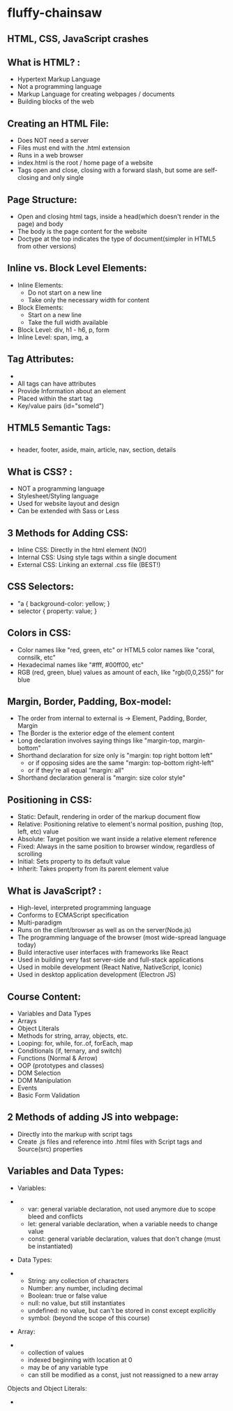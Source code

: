 # fluffy-chainsaw

## HTML, CSS, JavaScript crashes

<!--  -->
<!-- HTML Cheat Sheet -->
<!--  -->

## What is HTML? :

- Hypertext Markup Language
- Not a programming language
- Markup Language for creating webpages / documents
- Building blocks of the web

## Creating an HTML File:

- Does NOT need a server
- Files must end with the .html extension
- Runs in a web browser
- index.html is the root / home page of a website
- Tags open and close, closing with a forward slash, but some are self-closing and only single

## Page Structure:

- Open and closing html tags, inside a head(which doesn't render in the page) and body
- The body is the page content for the website
- Doctype at the top indicates the type of document(simpler in HTML5 from other versions)

## Inline vs. Block Level Elements:

- Inline Elements:
  - Do not start on a new line
  - Take only the necessary width for content
- Block Elements:
  - Start on a new line
  - Take the full width available
- Block Level: div, h1 - h6, p, form
- Inline Level: span, img, a

## Tag Attributes:

<!--
Sample:
<tagname attrubuteName="attrubuteValue">content</tagname>
Example:
<h1 title="My Company">About Us</h1>
 -->

-
- All tags can have attributes
- Provide Information about an element
- Placed within the start tag
- Key/value pairs (id="someId")

## HTML5 Semantic Tags:

## <!-- A semantic element clearly describes its meaning to both the browser and the developer -->

- header, footer, aside, main, article, nav, section, details

<!--  -->
<!-- CSS Cheat Sheet -->
<!--  -->

## What is CSS? :

- NOT a programming language
- Stylesheet/Styling language
- Used for website layout and design
- Can be extended with Sass or Less

## 3 Methods for Adding CSS:

- Inline CSS: Directly in the html element (NO!)
- Internal CSS: Using style tags within a single document
- External CSS: Linking an external .css file (BEST!)

## CSS Selectors:

- "a { background-color: yellow; }
- selector { property: value; }

## Colors in CSS:

- Color names like "red, green, etc" or HTML5 color names like "coral, cornsilk, etc"
- Hexadecimal names like "#fff, #00ff00, etc"
- RGB (red, green, blue) values as amount of each, like "rgb(0,0,255)" for blue

## Margin, Border, Padding, Box-model:

- The order from internal to external is -> Element, Padding, Border, Margin
- The Border is the exterior edge of the element content
- Long declaration involves saying things like "margin-top, margin-bottom"
- Shorthand declaration for size only is "margin: top right bottom left"
  - or if opposing sides are the same "margin: top-bottom right-left"
  - or if they're all equal "margin: all"
- Shorthand declaration general is "margin: size color style"

## Positioning in CSS:

- Static: Default, rendering in order of the markup document flow
- Relative: Positioning relative to element's normal position, pushing (top, left, etc) value
- Absolute: Target position we want inside a relative element reference
- Fixed: Always in the same position to browser window, regardless of scrolling
- Initial: Sets property to its default value
- Inherit: Takes property from its parent element value

<!--  -->
<!-- JavaScript Cheat Sheet -->
<!--  -->

## What is JavaScript? :

- High-level, interpreted programming language
- Conforms to ECMAScript specification
- Multi-paradigm
- Runs on the client/browser as well as on the server(Node.js)
- The programming language of the browser (most wide-spread language today)
- Build interactive user interfaces with frameworks like React
- Used in building very fast server-side and full-stack applications
- Used in mobile development (React Native, NativeScript, Iconic)
- Used in desktop application development (Electron JS)

## Course Content:

- Variables and Data Types
- Arrays
- Object Literals
- Methods for string, array, objects, etc.
- Looping: for, while, for..of, forEach, map
- Conditionals (if, ternary, and switch)
- Functions (Normal & Arrow)
- OOP (prototypes and classes)
- DOM Selection
- DOM Manipulation
- Events
- Basic Form Validation

## 2 Methods of adding JS into webpage:

- Directly into the markup with script tags <!-- <script>alert("hello world");</script> -->
- Create .js files and reference into .html files with Script tags and Source(src) properties

## Variables and Data Types:

- Variables:
- - var: general variable declaration, not used anymore due to scope bleed and conflicts
  - let: general variable declaration, when a variable needs to change value
  - const: general variable declaration, values that don't change (must be instantiated)

- Data Types:
- - String: any collection of characters
  - Number: any number, including decimal
  - Boolean: true or false value
  - null: no value, but still instantiates
  - undefined: no value, but can't be stored in const except explicitly
  - symbol: (beyond the scope of this course)

- Array:
- - collection of values
  - indexed beginning with location at 0
  - may be of any variable type
  - can still be modified as a const, just not reassigned to a new array

Objects and Object Literals:

-
